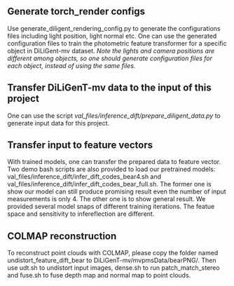 ## Generate torch_render configs
Use generate_diligent_rendering_config.py to generate the configurations files including light position, light normal etc. One can use the generated configuration files to train the photometric feature transformer for a specific object in DiLiGent-mv dataset. 
<em>Note the lights and camera positions are different among objects, so one should generate configuration files for each object, instead of using the same files.</em>

## Transfer DiLiGenT-mv data to the input of this project
One can use the script <em>val_files/inference_dift/prepare_diligent_data.py</em> to generate input data for this project.

## Transfer input to feature vectors
With trained models, one can transfer the prepared data to feature vector. Two demo bash scripts are also provided to load our pretrained models: val_files/inference_dift/infer_dift_codes_bear4.sh and val_files/inference_dift/infer_dift_codes_bear_full.sh. The former one is show our model can still produce promising result even the number of input measurements is only 4. The other one is to show general result. We provided several model snaps of different training iterations. The featue space and sensitivity to infereflection are different.

## COLMAP reconstruction
To reconstruct point clouds with COLMAP, please copy the folder named undistort_feature_dift_bear to DiLiGenT-mv/mvpmsData/bearPNG/. Then use udt.sh to undistort input images, dense.sh to run patch_match_stereo and fuse.sh to fuse depth map and normal map to point clouds.
